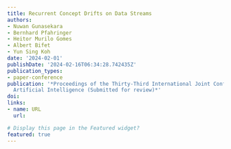 ```yaml
---
title: Recurrent Concept Drifts on Data Streams
authors:
- Nuwan Gunasekara
- Bernhard Pfahringer
- Heitor Murilo Gomes
- Albert Bifet
- Yun Sing Koh
date: '2024-02-01'
publishDate: '2024-02-16T06:34:28.742435Z'
publication_types:
- paper-conference
publication: '*Proceedings of the Thirty-Third International Joint Conference on
  Artificial Intelligence (Submitted for review)*'
doi: 
links:
- name: URL
  url: 

# Display this page in the Featured widget?
featured: true
---
```

